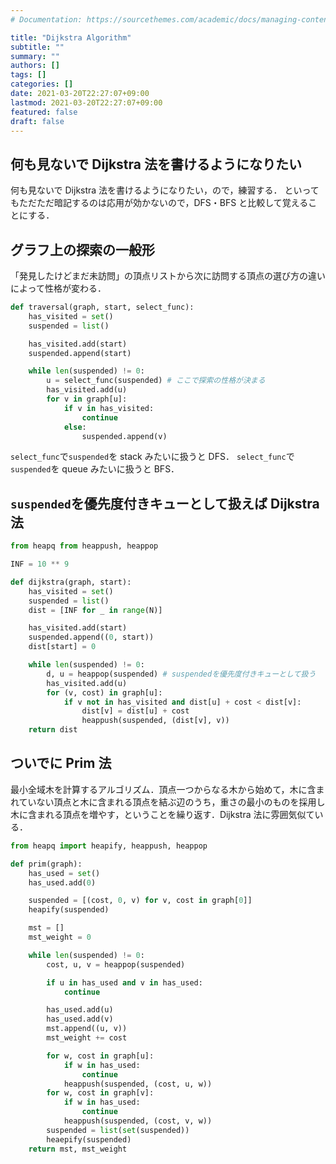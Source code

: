 ```yaml
---
# Documentation: https://sourcethemes.com/academic/docs/managing-content/

title: "Dijkstra Algorithm"
subtitle: ""
summary: ""
authors: []
tags: []
categories: []
date: 2021-03-20T22:27:07+09:00
lastmod: 2021-03-20T22:27:07+09:00
featured: false
draft: false
---
```


## 何も見ないで Dijkstra 法を書けるようになりたい

何も見ないで Dijkstra 法を書けるようになりたい，ので，練習する．
といってもただただ暗記するのは応用が効かないので，DFS・BFS と比較して覚えることにする．

## グラフ上の探索の一般形

「発見したけどまだ未訪問」の頂点リストから次に訪問する頂点の選び方の違いによって性格が変わる．

```python
def traversal(graph, start, select_func):
    has_visited = set()
    suspended = list()

    has_visited.add(start)
    suspended.append(start)

    while len(suspended) != 0:
        u = select_func(suspended) # ここで探索の性格が決まる
        has_visited.add(u)
        for v in graph[u]:
            if v in has_visited:
                continue
            else:
                suspended.append(v)
```

`select_func`で`suspended`を stack みたいに扱うと DFS．
`select_func`で`suspended`を queue みたいに扱うと BFS．

## `suspended`を優先度付きキューとして扱えば Dijkstra 法

```python
from heapq from heappush, heappop

INF = 10 ** 9

def dijkstra(graph, start):
    has_visited = set()
    suspended = list()
    dist = [INF for _ in range(N)]

    has_visited.add(start)
    suspended.append((0, start))
    dist[start] = 0

    while len(suspended) != 0:
        d, u = heappop(suspended) # suspendedを優先度付きキューとして扱う
        has_visited.add(u)
        for (v, cost) in graph[u]:
            if v not in has_visited and dist[u] + cost < dist[v]:
                dist[v] = dist[u] + cost
                heappush(suspended, (dist[v], v))
    return dist
```

## ついでに Prim 法

最小全域木を計算するアルゴリズム．頂点一つからなる木から始めて，木に含まれていない頂点と木に含まれる頂点を結ぶ辺のうち，重さの最小のものを採用し木に含まれる頂点を増やす，ということを繰り返す．Dijkstra 法に雰囲気似ている．

```python
from heapq import heapify, heappush, heappop

def prim(graph):
    has_used = set()
    has_used.add(0)

    suspended = [(cost, 0, v) for v, cost in graph[0]]
    heapify(suspended)

    mst = []
    mst_weight = 0

    while len(suspended) != 0:
        cost, u, v = heappop(suspended)

        if u in has_used and v in has_used:
            continue

        has_used.add(u)
        has_used.add(v)
        mst.append((u, v))
        mst_weight += cost

        for w, cost in graph[u]:
            if w in has_used:
                continue
            heappush(suspended, (cost, u, w))
        for w, cost in graph[v]:
            if w in has_used:
                continue
            heappush(suspended, (cost, v, w))
        suspended = list(set(suspended))
        heaepify(suspended)
    return mst, mst_weight
```
